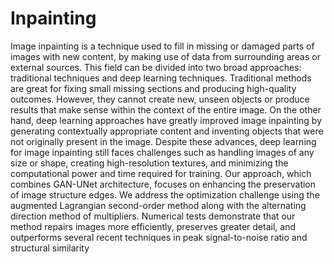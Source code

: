 # Inpainting

Image inpainting is a technique used to fill in missing or damaged parts of images with new content, by making use of data from surrounding areas or external sources. This field can be divided into two broad 
approaches: traditional techniques and deep learning techniques. Traditional methods are great for fixing small missing sections and producing high-quality outcomes. However, they cannot create new, unseen
objects or produce results that make sense within the context of the entire image. On the other hand, deep learning approaches have greatly improved image inpainting by generating contextually appropriate
content and inventing objects that were not originally present in the image. Despite these advances, deep learning for image inpainting still faces challenges such as handling images of any size or shape,
creating high-resolution textures, and minimizing the computational power and time required for training. Our approach, which combines GAN-UNet architecture, focuses on enhancing the preservation of image
structure edges. We address the optimization challenge using the augmented Lagrangian second-order method along with the alternating direction method of multipliers. Numerical tests demonstrate that our
method repairs images more efficiently, preserves greater detail, and outperforms several recent techniques in peak signal-to-noise ratio and structural similarity
